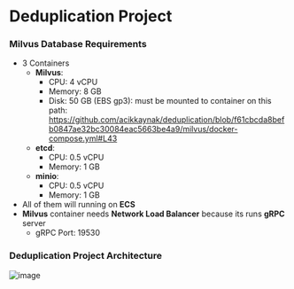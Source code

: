 # Deduplication Project

### Milvus Database Requirements

- 3 Containers
  - **Milvus**:
      - CPU: 4 vCPU
      - Memory: 8 GB
      - Disk: 50 GB (EBS gp3): must be mounted to container on this path:           https://github.com/acikkaynak/deduplication/blob/f61cbcda8befb0847ae32bc30084eac5663be4a9/milvus/docker-compose.yml#L43
  - **etcd**:
      - CPU: 0.5 vCPU
      - Memory: 1 GB
  - **minio**:
      - CPU: 0.5 vCPU
      - Memory: 1 GB
- All of them will running on **ECS**
- **Milvus** container needs **Network Load Balancer** because its runs **gRPC** server
  - gRPC Port: 19530

### Deduplication Project Architecture

![image](https://user-images.githubusercontent.com/20394555/218554876-1dee9de1-865f-40b4-826e-aa1cd6661ea5.png)

